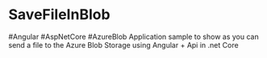 # SaveFileInBlob
#Angular #AspNetCore #AzureBlob
Application sample to show as you can send a file to the Azure Blob Storage using Angular + Api in .net Core
